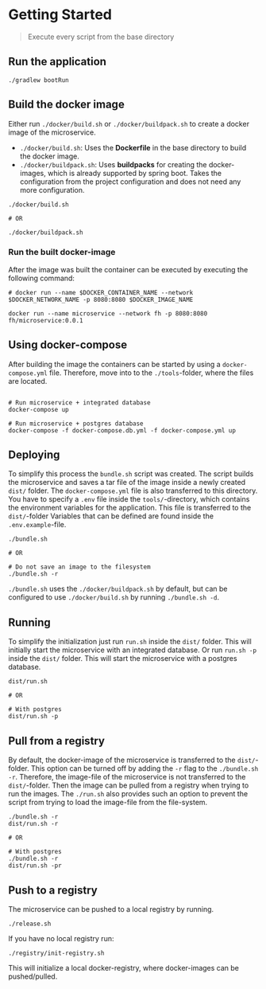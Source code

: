 # Getting Started

> Execute every script from the base directory

## Run the application

```shell
./gradlew bootRun
```

## Build the docker image

Either run `./docker/build.sh` or `./docker/buildpack.sh` to create a docker image of the microservice.
- `./docker/build.sh`: Uses the **Dockerfile** in the base directory to build the docker image.
- `./docker/buildpack.sh`: Uses **buildpacks** for creating the docker-images, which is already supported by spring boot. Takes the configuration from the project configuration and does not need any more configuration.

```shell
./docker/build.sh

# OR

./docker/buildpack.sh
```

### Run the built docker-image

After the image was built the container can be executed by executing the following command:

```shell
# docker run --name $DOCKER_CONTAINER_NAME --network $DOCKER_NETWORK_NAME -p 8080:8080 $DOCKER_IMAGE_NAME

docker run --name microservice --network fh -p 8080:8080 fh/microservice:0.0.1
```

## Using docker-compose

After building the image the containers can be started by using a `docker-compose.yml` file. Therefore, move into to the 
`./tools`-folder, where the files are located.

```shell

# Run microservice + integrated database
docker-compose up

# Run microservice + postgres database
docker-compose -f docker-compose.db.yml -f docker-compose.yml up
```

## Deploying

To simplify this process the `bundle.sh` script was created. The script builds the microservice and saves a 
tar file of the image inside a newly created `dist/` folder. The `docker-compose.yml` file is also transferred to this directory.
You have to specify a `.env` file inside the `tools/`-directory, which contains the environment variables for the application. This file is transferred to the `dist/`-folder
Variables that can be defined are found inside the `.env.example`-file.

```shell
./bundle.sh

# OR

# Do not save an image to the filesystem
./bundle.sh -r
```

`./bundle.sh` uses the `./docker/buildpack.sh` by default, but can be configured to use `./docker/build.sh` by running 
`./bundle.sh -d`.

## Running

To simplify the initialization just run `run.sh` inside the `dist/` folder. This will initially start the microservice with an integrated database.
Or run `run.sh -p` inside the `dist/` folder. This will start the microservice with a postgres database.

```shell
dist/run.sh

# OR

# With postgres
dist/run.sh -p
```

## Pull from a registry

By default, the docker-image of the microservice is transferred to the `dist/`-folder. This option can be turned off
by adding the `-r` flag to the `./bundle.sh -r`. Therefore, the image-file of the microservice is not transferred to the `dist/`-folder.
Then the image can be pulled from a registry when trying to run the images. The `./run.sh` also provides such an option to 
prevent the script from trying to load the image-file from the file-system.

```shell
./bundle.sh -r
dist/run.sh -r

# OR

# With postgres
./bundle.sh -r
dist/run.sh -pr
````

## Push to a registry

The microservice can be pushed to a local registry by running.

```shell
./release.sh
```

If you have no local registry run:

```shell
./registry/init-registry.sh
```

This will initialize a local docker-registry, where docker-images can be pushed/pulled.
